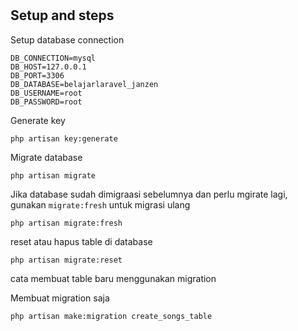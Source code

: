 #

## Setup and steps

Setup database connection
```
DB_CONNECTION=mysql
DB_HOST=127.0.0.1
DB_PORT=3306
DB_DATABASE=belajarlaravel_janzen
DB_USERNAME=root
DB_PASSWORD=root
```

Generate key
```
php artisan key:generate
```

Migrate database
```
php artisan migrate
```

Jika database sudah dimigraasi sebelumnya dan perlu mgirate lagi, gunakan ```migrate:fresh``` untuk migrasi ulang
```
php artisan migrate:fresh
```

reset atau hapus table di database
```
php artisan migrate:reset 
```

cata membuat table baru menggunakan migration

Membuat migration saja
```
php artisan make:migration create_songs_table
```